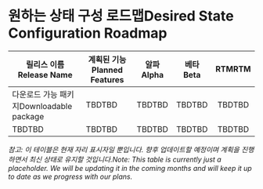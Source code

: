 # <a name="desired-state-configuration-roadmap"></a><span data-ttu-id="83243-101">원하는 상태 구성 로드맵</span><span class="sxs-lookup"><span data-stu-id="83243-101">Desired State Configuration Roadmap</span></span>

| <span data-ttu-id="83243-102">릴리스 이름</span><span class="sxs-lookup"><span data-stu-id="83243-102">Release Name</span></span> | <span data-ttu-id="83243-103">계획된 기능</span><span class="sxs-lookup"><span data-stu-id="83243-103">Planned Features</span></span> | <span data-ttu-id="83243-104">알파</span><span class="sxs-lookup"><span data-stu-id="83243-104">Alpha</span></span> | <span data-ttu-id="83243-105">베타</span><span class="sxs-lookup"><span data-stu-id="83243-105">Beta</span></span> | <span data-ttu-id="83243-106">RTM</span><span class="sxs-lookup"><span data-stu-id="83243-106">RTM</span></span> |
| ---- | -------- | :-------: | :-------:| :-----: |
| <span data-ttu-id="83243-107">다운로드 가능 패키지</span><span class="sxs-lookup"><span data-stu-id="83243-107">Downloadable package</span></span> | <span data-ttu-id="83243-108">TBD</span><span class="sxs-lookup"><span data-stu-id="83243-108">TBD</span></span> | <span data-ttu-id="83243-109">TBD</span><span class="sxs-lookup"><span data-stu-id="83243-109">TBD</span></span> | <span data-ttu-id="83243-110">TBD</span><span class="sxs-lookup"><span data-stu-id="83243-110">TBD</span></span> | <span data-ttu-id="83243-111">TBD</span><span class="sxs-lookup"><span data-stu-id="83243-111">TBD</span></span> |
| <span data-ttu-id="83243-112">TBD</span><span class="sxs-lookup"><span data-stu-id="83243-112">TBD</span></span> | <span data-ttu-id="83243-113">TBD</span><span class="sxs-lookup"><span data-stu-id="83243-113">TBD</span></span> | <span data-ttu-id="83243-114">TBD</span><span class="sxs-lookup"><span data-stu-id="83243-114">TBD</span></span> | <span data-ttu-id="83243-115">TBD</span><span class="sxs-lookup"><span data-stu-id="83243-115">TBD</span></span> | <span data-ttu-id="83243-116">TBD</span><span class="sxs-lookup"><span data-stu-id="83243-116">TBD</span></span> |

<span data-ttu-id="83243-117">*참고: 이 테이블은 현재 자리 표시자일 뿐입니다. 향후 업데이트할 예정이며 계획을 진행하면서 최신 상태로 유지할 것입니다.*</span><span class="sxs-lookup"><span data-stu-id="83243-117">*Note: This table is currently just a placeholder. We will be updating it in the coming months and will keep it up to date as we progress with our plans.*</span></span> 